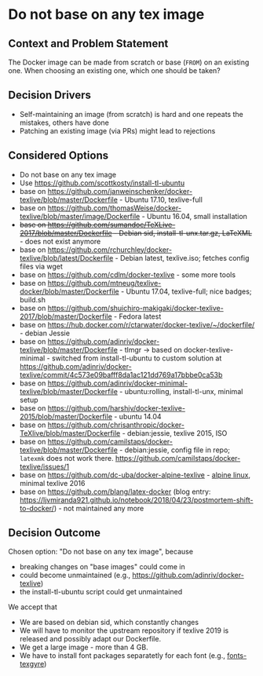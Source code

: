 # Do not base on any tex image

## Context and Problem Statement

The Docker image can be made from scratch or base (`FROM`) on an existing one.
When choosing an existing one, which one should be taken?

## Decision Drivers

* Self-maintaining an image (from scratch) is hard and one repeats the mistakes, others have done
* Patching an existing image (via PRs) might lead to rejections

## Considered Options

* Do not base on any tex image
* Use <https://github.com/scottkosty/install-tl-ubuntu>
* base on https://github.com/janweinschenker/docker-texlive/blob/master/Dockerfile - Ubuntu 17.10, texlive-full
* base on https://github.com/thomasWeise/docker-texlive/blob/master/image/Dockerfile - Ubuntu 16.04, small installation
* <s>base on https://github.com/sumandoc/TeXLive-2017/blob/master/Dockerfile - Debian sid, install-tl-unx.tar.gz, LaTeXML</s> - does not exist anymore
* base on https://github.com/rchurchley/docker-texlive/blob/latest/Dockerfile - Debian latest, texlive.iso; fetches config files via wget
* base on https://github.com/cdlm/docker-texlive - some more tools
* base on https://github.com/mtneug/texlive-docker/blob/master/Dockerfile - Ubuntu 17.04, texlive-full; nice badges; build.sh
* base on https://github.com/shuichiro-makigaki/docker-texlive-2017/blob/master/Dockerfile - Fedora latest
* base on https://hub.docker.com/r/ctarwater/docker-texlive/~/dockerfile/ - debian Jessie
* base on https://github.com/adinriv/docker-texlive/blob/master/Dockerfile - tlmgr -> based on docker-texlive-minimal - switched from install-tl-ubuntu to custom solution at https://github.com/adinriv/docker-texlive/commit/4c573e09bafff8da1ac121dd769a17bbbe0ca53b
* base on https://github.com/adinriv/docker-minimal-texlive/blob/master/Dockerfile - ubuntu:rolling, install-tl-unx, minimal setup
* base on https://github.com/harshjv/docker-texlive-2015/blob/master/Dockerfile - ubuntu 14.04
* base on https://github.com/chrisanthropic/docker-TeXlive/blob/master/Dockerfile - debian:jessie, texlive 2015, ISO
* base on https://github.com/camilstaps/docker-texlive/blob/master/Dockerfile - debian:jessie, config file in repo; `latexmk` does not work there. https://github.com/camilstaps/docker-texlive/issues/1
* base on https://github.com/dc-uba/docker-alpine-texlive - [alpine linux](https://hub.docker.com/_/alpine/), minimal texlive 2016
* base on https://github.com/blang/latex-docker (blog entry: https://ljvmiranda921.github.io/notebook/2018/04/23/postmortem-shift-to-docker/) - not maintained any more

## Decision Outcome

Chosen option: "Do not base on any tex image", because

* breaking changes on "base images" could come in
* could become unmaintained (e.g., <https://github.com/adinriv/docker-texlive>)
* the install-tl-ubuntu script could get unmaintained

We accept that

* We are based on debian sid, which constantly changes
* We will have to monitor the upstream repository if texlive 2019 is released and possibly adapt our Dockerfile.
* We get a large image - more than 4 GB.
* We have to install font packages separatetly for each font (e.g., [fonts-texgyre](https://packages.debian.org/sid/fonts/fonts-texgyre))
